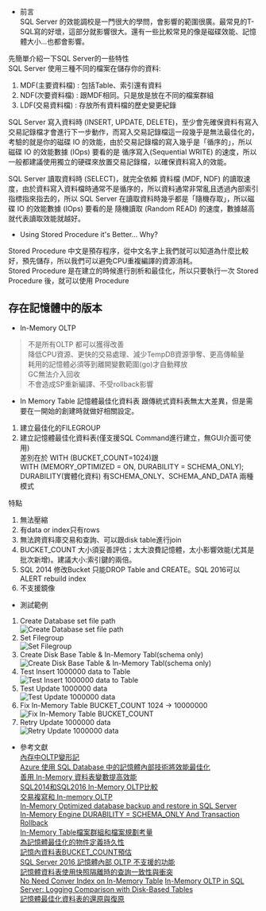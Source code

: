 * 前言  
SQL Server 的效能調校是一門很大的學問，會影響的範圍很廣。最常見的T-SQL寫的好壞，這部分就影響很大。還有一些比較常見的像是磁碟效能、記憶體大小...也都會影響。  

先簡單介紹一下SQL Server的一些特性  
SQL Server 使用三種不同的檔案在儲存你的資料:  
1. MDF(主要資料檔) : 包括Table、索引還有資料
2. NDF(次要資料檔) : 跟MDF相同。只是放是放在不同的檔案群組  
3. LDF(交易資料檔) : 存放所有資料檔的歷史變更紀錄  

SQL Server 寫入資料時 (INSERT, UPDATE, DELETE)，至少會先確保資料有寫入交易記錄檔才會進行下一步動作，而寫入交易記錄檔這一段幾乎是無法最佳化的，考驗的就是你的磁碟 IO 的效能，由於交易記錄檔的寫入幾乎是「循序的」，所以磁碟 IO 的效能數據 (IOps) 要看的是 循序寫入(Sequential WRITE) 的速度，所以一般都建議使用獨立的硬碟來放置交易記錄檔，以確保資料寫入的效能。  

SQL Server 讀取資料時 (SELECT)，就完全依賴 資料檔 (MDF, NDF) 的讀取速度，由於資料寫入資料檔時通常不是循序的，所以資料通常非常亂且透過內部索引指標指來指去的，所以 SQL Server 在讀取資料時幾乎都是「隨機存取」，所以磁碟 IO 的效能數據 (IOps) 要看的是 隨機讀取 (Random READ) 的速度，數據越高就代表讀取效能就越好。  


* Using Stored Procedure it's Better... Why?  

 Stored Procedure 中文是預存程序，從中文名字上我們就可以知道為什麼比較好，預先儲存，所以我們可以避免CPU重複編譯的資源消耗。  
 Stored Procedure 是在建立的時候進行剖析和最佳化，所以只要執行一次 Stored Procedure 後，就可以使用 Procedure <h2>存在記憶體中的版本</h2>  

* In-Memory OLTP  
> 不是所有OLTP 都可以獲得改善  
> 降低CPU資源、更快的交易處理、減少TempDB資源爭奪、更高傳輸量  
> 耗用的記憶體必須等到離開變數範圍(go)才自動釋放  
> GC無法介入回收  
> 不會造成SP重新編譯、不受rollback影響  

* In Memory Table 記憶體最佳化資料表
跟傳統式資料表無太大差異，但是需要在一開始的創建時就做好相關設定。  
1. 建立最佳化的FILEGROUP
2. 建立記憶體最佳化資料表(僅支援SQL Command進行建立，無GUI介面可使用)  
差別在於 WITH (BUCKET_COUNT=1024)跟   
WITH  (MEMORY_OPTIMIZED = ON,  DURABILITY = SCHEMA_ONLY);  
DURABILITY(實體化資料) 有SCHEMA_ONLY、SCHEMA_AND_DATA 兩種模式 

特點 
1. 無法壓縮  
2. 有data or index只有rows
3. 無法跨資料庫交易和查詢、可以跟disk  table進行join
4. BUCKET_COUNT 大小須妥善評估；太大浪費記憶體，太小影響效能(尤其是批次新增)。建議大小:索引鍵的兩倍。  
5. SQL 2014 修改Bucket 只能DROP Table and CREATE。SQL 2016可以ALERT rebuild index  
6. 不支援鏡像  



* 測試範例  
1. Create Database set file path  
![Create Database set file path](imgs/p1.png)  
2. Set Filegroup  
![Set Filegroup](imgs/p2.png)  
3. Create Disk Base Table & In-Memory Tabl(schema only)  
![Create Disk Base Table & In-Memory Tabl(schema only)](imgs/p3.png)  
4. Test Insert 1000000 data to Table  
![Test Insert 1000000 data to Table](imgs/p4.png)  
5. Test Update 1000000 data  
![Test Update 1000000 data](imgs/p5.png)  
6. Fix In-Memory Table BUCKET_COUNT 1024 -> 10000000  
![Fix In-Memory Table BUCKET_COUNT](imgs/p6.png)  
7. Retry Update 1000000 data  
![Retry Update 1000000 data](imgs/p7.png)  


* 參考文獻  
[內存中OLTP變形記](https://read01.com/zh-tw/LdMND6.html#.W4NX--gzaUk)  
[Azure 使用 SQL Database 中的記憶體內部技術將效能最佳化](https://docs.microsoft.com/zh-tw/azure/sql-database/sql-database-in-memory)  
[善用 In-Memory 資料表變數提高效能](https://dotblogs.com.tw/ricochen/2017/02/25/220430)  
[SQL2014和SQL2016 In-Memory OLTP比較](https://dotblogs.com.tw/ricochen/2017/04/15/161444)  
[交易複寫和 In-memory OLTP](https://dotblogs.com.tw/ricochen/2018/01/01/062037)  
[In-Memory Optimized database backup and restore in SQL Server](https://www.sqlshack.com/in-memory-optimized-database-backup-and-restore-in-sql-server/)  
[In-Memory Engine DURABILITY = SCHEMA_ONLY And Transaction Rollback](https://chrisadkin.io/2017/07/17/in-memory-engine-durability-schema_only-and-transaction-rollback/)  
[In-Memory Table檔案群組和檔案規劃考量](https://dotblogs.com.tw/ricochen/2017/04/10/021222)  
[為記憶體最佳化的物件定義持久性](https://docs.microsoft.com/zh-tw/sql/relational-databases/in-memory-oltp/defining-durability-for-memory-optimized-objects?view=sql-server-2017)  
[記憶內資料表BUCKET_COUNT預估](https://dotblogs.com.tw/stanley14/2016/10/28/234914)  
[SQL Server 2016 記憶體內部 OLTP 不支援的功能](https://docs.microsoft.com/zh-tw/sql/relational-databases/in-memory-oltp/unsupported-sql-server-features-for-in-memory-oltp?view=sql-server-2016)  
[記憶體資料表使用快照隔離時的查詢一致性與衝突](https://dotblogs.com.tw/stanley14/2017/12/16/memoryoptimized_table_snapshot)  
[No Need Conver Index on In-Memory Table](https://dotblogs.com.tw/ricochen/2017/11/11/170549) 
[In-Memory OLTP in SQL Server: Logging Comparison with Disk-Based Tables](http://www.edwinmsarmiento.com/in-memory-oltp-in-sql-server-logging/)  
[記憶體最佳化資料表的還原與復原](https://docs.microsoft.com/zh-tw/sql/relational-databases/in-memory-oltp/restore-and-recovery-of-memory-optimized-tables?view=sql-server-2016)